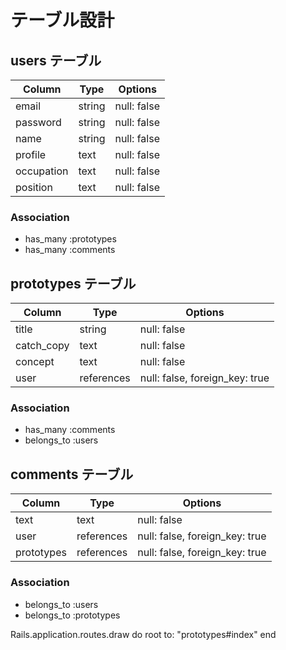 # テーブル設計

## users テーブル

| Column     | Type   | Options     |
| ---------- | ------ | ----------- |
| email      | string | null: false |
| password   | string | null: false |
| name       | string | null: false |
| profile    | text   | null: false |
| occupation | text   | null: false |
| position   | text   | null: false |

### Association

- has_many :prototypes
- has_many :comments

## prototypes テーブル

| Column     | Type       | Options            |
| ---------- | ---------- | ------------------ |
| title      | string     | null: false             |
| catch_copy | text       | null: false             |
| concept    | text       | null: false             |
| user       | references | null: false, foreign_key: true |

### Association

- has_many :comments
- belongs_to :users

## comments テーブル

| Column     | Type       | Options     |
| ------     | ---------- | ------------------------------ |
| text       | text       | null: false |
| user       | references | null: false, foreign_key: true |
| prototypes | references | null: false, foreign_key: true |

### Association

- belongs_to :users
- belongs_to :prototypes






Rails.application.routes.draw do
  root to: "prototypes#index"
end
